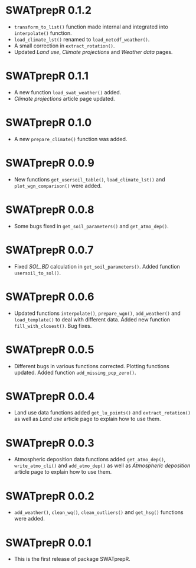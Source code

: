 # SWATprepR 0.1.2

* `transform_to_list()` function made internal and integrated into `interpolate()` function.
* `load_climate_lst()` renamed to `load_netcdf_weather()`.
* A small correction in `extract_rotation()`.
* Updated *Land use*, *Climate projections* and *Weather data* pages.

# SWATprepR 0.1.1

* A new function `load_swat_weather()` added.
* *Climate projections* article page updated. 

# SWATprepR 0.1.0

* A new `prepare_climate()` function was added.

# SWATprepR 0.0.9 

* New functions `get_usersoil_table()`, `load_climate_lst()` and `plot_wgn_comparison()` were added. 

# SWATprepR 0.0.8

* Some bugs fixed in `get_soil_parameters()` and `get_atmo_dep()`.

# SWATprepR 0.0.7

* Fixed *SOL_BD* calculation in `get_soil_parameters()`. Added function `usersoil_to_sol()`. 

# SWATprepR 0.0.6

* Updated functions `interpolate()`, `prepare_wgn()`, `add_weather()` and `load_template()` to deal with different data. Added new function `fill_with_closest()`. Bug fixes. 

# SWATprepR 0.0.5

* Different bugs in various functions corrected. Plotting functions updated. Added function `add_missing_pcp_zero()`.

# SWATprepR 0.0.4

* Land use data functions added `get_lu_points()` and `extract_rotation()` as well as *Land use* article page to explain how to use them.

# SWATprepR 0.0.3

* Atmospheric deposition data functions added `get_atmo_dep()`, `write_atmo_cli()` and `add_atmo_dep()` as well as *Atmospheric deposition* article page to explain how to use them.

# SWATprepR 0.0.2

* `add_weather()`, `clean_wq()`, `clean_outliers()` and `get_hsg()` functions were added. 

# SWATprepR 0.0.1

* This is the first release of package SWATprepR.
